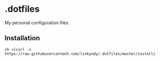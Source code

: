 # .dotfiles
My personal configuration files.

## Installation

```
sh <(curl -s https://raw.githubusercontent.com/linkyndy/.dotfiles/master/install)
```
